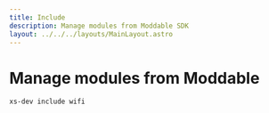 ```yaml
---
title: Include
description: Manage modules from Moddable SDK
layout: ../../../layouts/MainLayout.astro
---
```


# Manage modules from Moddable

```
xs-dev include wifi
```
